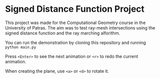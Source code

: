 # Signed Distance Function Project

This project was made for the Computational Geometry course in the University of Patras. The aim was to test ray-mesh intersections using the signed distance function and the ray marching alforithm.

You can run the demonstration by cloning this repository and running `python main.py`

Press `<Enter>` to see the next animation or `<r>` to redo the current animation.

When creating the plane, use `<a>` or `<d>` to rotate it.
